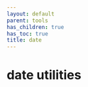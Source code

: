 ```yaml
---
layout: default
parent: tools
has_children: true
has_toc: true
title: date
---
```

# date utilities

